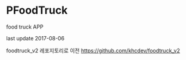 # PFoodTruck
food truck APP 

last update 2017-08-06

foodtruck_v2 레포지토리로 이전
https://github.com/khcdev/foodtruck_v2
